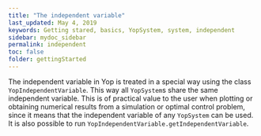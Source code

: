 ```yaml
---
title: "The independent variable"
last_updated: May 4, 2019
keywords: Getting stared, basics, YopSystem, system, independent
sidebar: mydoc_sidebar
permalink: independent
toc: false
folder: gettingStarted
---
```

The independent variable in Yop is treated in a special way using the class `YopIndependentVariable`. This way all `YopSystem`s share the same independent variable. This is of practical value to the user when plotting or obtaining numerical results from a simulation or optimal control problem, since it means that the independent variable of any `YopSystem` can be used. It is also possible to run `YopIndependentVariable.getIndependentVariable`.
